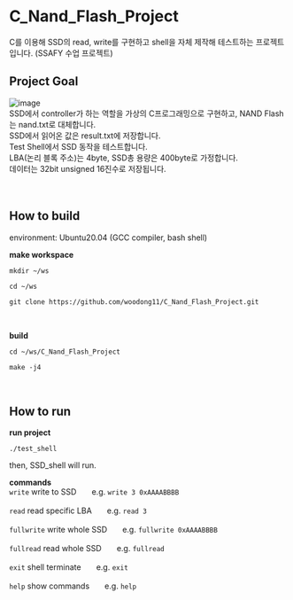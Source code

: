 # C_Nand_Flash_Project
C를 이용해 SSD의 read, write를 구현하고 shell을 자체 제작해 테스트하는 프로젝트입니다. (SSAFY 수업 프로젝트)


## Project Goal
![image](https://github.com/woodong11/C_SSD_project/assets/91379630/5f32b038-75bb-46ca-8532-ef2a5cb6e21c)
<br>SSD에서 controller가 하는 역할을 가상의 C프로그래밍으로 구현하고, NAND Flash는 nand.txt로 대체합니다. <br>
SSD에서 읽어온 값은 result.txt에 저장합니다. <br>
Test Shell에서 SSD 동작을 테스트합니다. <br>
LBA(논리 블록 주소)는 4byte, SSD총 용량은 400byte로 가정합니다. <br>
데이터는 32bit unsigned 16진수로 저장됩니다. <br>
<br>
<br>

## How to build
environment: Ubuntu20.04 (GCC compiler, bash shell)

<b> make workspace </b>
```
mkdir ~/ws
```
```
cd ~/ws
```
```
git clone https://github.com/woodong11/C_Nand_Flash_Project.git
```
<br>

<b> build</b>
```
cd ~/ws/C_Nand_Flash_Project
```
```
make -j4
```
<br>

## How to run

<b> run project </b>
```
./test_shell
```
then, SSD_shell will run. 

<b> commands </b><br>
`write` write to SSD       &nbsp; &nbsp; &nbsp;     e.g. `write 3 0xAAAABBBB` <br><br>
`read` read specific LBA  &nbsp; &nbsp; &nbsp;     e.g. `read 3` <br><br>
`fullwrite` write whole SSD  &nbsp; &nbsp; &nbsp;     e.g. `fullwrite 0xAAAABBBB` <br><br>
`fullread` read whole SSD   &nbsp; &nbsp; &nbsp;     e.g. `fullread` <br><br>
`exit` shell terminate  &nbsp; &nbsp; &nbsp;      e.g. `exit` <br><br>
`help` show commands  &nbsp; &nbsp; &nbsp;      e.g. `help` <br><br>




















